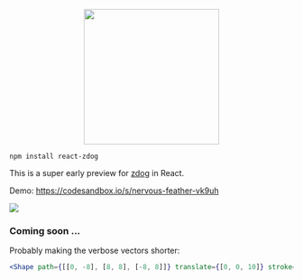 <p align="center">
  <img src="https://imgur.com/THk95vU.png" width="240" />
</p>

    npm install react-zdog
    
This is a super early preview for [zdog](https://zzz.dog/) in React.

Demo: https://codesandbox.io/s/nervous-feather-vk9uh

![](https://imgur.com/YqSqht7.gif)

### Coming soon ...

Probably making the verbose vectors shorter:

```jsx
<Shape path={[[0, -8], [8, 8], [-8, 8]]} translate={[0, 0, 10]} stroke={3} fill />
```
